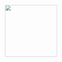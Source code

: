<div>
<a href="https://github.com/CodeRookie262">
  <img align="left" height="170px" src="https://github-readme-stats.vercel.app/api?username=Coderookie262&bg_color=30,e96443,904e95&title_color=fff&text_color=fff" />
</a>
<!-- <a href="https://github.com/CodeRookie262">
  <img align="left" height="170px" src="https://github-readme-stats.vercel.app/api/top-langs/?username=CodeRookie262&layout=compact" />
</a> -->
</div>

